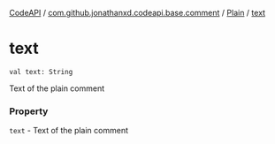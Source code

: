 [CodeAPI](../../index.md) / [com.github.jonathanxd.codeapi.base.comment](../index.md) / [Plain](index.md) / [text](.)

# text

`val text: String`

Text of the plain comment

### Property

`text` - Text of the plain comment